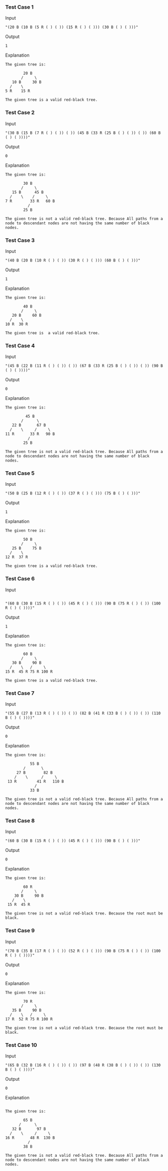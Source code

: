 ### Test Case 1

Input

```
"(20 B (10 B (5 R ( ) ( )) (15 R ( ) ( ))) (30 B ( ) ( )))"
```

Output

```
1
```

Explanation

```
The given tree is:

        20 B
       /     \
   10 B     30 B
  /    \
5 R    15 R

The given tree is a valid red-black tree.
```

### Test Case 2

Input

```
"(30 B (15 B (7 R ( ) ( )) ( )) (45 B (33 R (25 B ( ) ( )) ( )) (60 B ( ) ( ))))"
```

Output

```
0
```

Explanation

```
The given tree is:

        30 B
       /     \
   15 B      45 B
  /    \    /     \
7 R        33 R   60 B
          /
        25 B

The given tree is not a valid red-black tree. Because All paths from a node to descendant nodes are not having the same number of black nodes.
```

### Test Case 3

Input

```
"(40 B (20 B (10 R ( ) ( )) (30 R ( ) ( ))) (60 B ( ) ( )))"
```

Output

```
1
```

Explanation

```
The given tree is:

        40 B
       /     \
   20 B     60 B
  /    \
10 R  30 R

The given tree is  a valid red-black tree.
```

### Test Case 4

Input

```
"(45 B (22 B (11 R ( ) ( )) ( )) (67 B (33 R (25 B ( ) ( )) ( )) (90 B ( ) ( ))))"
```

Output

```
0
```

Explanation

```
The given tree is:

         45 B
       /      \
   22 B       67 B
  /    \     /     \
11 R       33 R   90 B
          /
        25 B

The given tree is not a valid red-black tree. Because All paths from a node to descendant nodes are not having the same number of black nodes.
```

### Test Case 5

Input

```
"(50 B (25 B (12 R ( ) ( )) (37 R ( ) ( ))) (75 B ( ) ( )))"
```

Output

```
1
```

Explanation

```
The given tree is:

        50 B
       /     \
   25 B     75 B
  /    \
12 R  37 R

The given tree is a valid red-black tree.
```

### Test Case 6

Input

```

"(60 B (30 B (15 R ( ) ( )) (45 R ( ) ( ))) (90 B (75 R ( ) ( )) (100 R ( ) ( ))))"
```

Output

```
1
```

Explanation

```
The given tree is:

        60 B
       /     \
   30 B     90 B
  /    \   /     \
15 R  45 R 75 R 100 R

The given tree is a valid red-black tree.
```

### Test Case 7

Input

```
"(55 B (27 B (13 R ( ) ( )) ( )) (82 B (41 R (33 B ( ) ( )) ( )) (110 B ( ) ( ))))"
```

Output

```
0
```

Explanation

```
The given tree is:

           55 B
        /       \
     27 B        82 B
    /    \      /     \
 13 R         41 R   110 B
             /
           33 B

The given tree is not a valid red-black tree. Because All paths from a node to descendant nodes are not having the same number of black nodes.
```

### Test Case 8

Input

```
"(60 B (30 B (15 R ( ) ( )) (45 R ( ) ( ))) (90 B ( ) ( )))"

```

Output

```
0
```

Explanation

```
The given tree is:

        60 R
       /     \
    30 B     90 B
   /    \
 15 R  45 R

The given tree is not a valid red-black tree. Because the root must be black.
```

### Test Case 9

Input

```
"(70 B (35 B (17 R ( ) ( )) (52 R ( ) ( ))) (90 B (75 R ( ) ( )) (100 R ( ) ( ))))"
```

Output

```
0
```

Explanation

```
The given tree is:

        70 R
       /     \
   35 B     90 B
  /    \   /     \
17 R  52 R 75 R 100 R

The given tree is not a valid red-black tree. Because the root must be black.
```

### Test Case 10

Input

```
"(65 B (32 B (16 R ( ) ( )) ( )) (97 B (48 R (38 B ( ) ( )) ( )) (130 B ( ) ( ))))"
```

Output

```
0
```

Explanation

```

The given tree is:

        65 B
      /      \
   32 B       97 B
  /    \     /     \
16 R       48 R  130 B
          /
        38 B

The given tree is not a valid red-black tree. Because All paths from a node to descendant nodes are not having the same number of black nodes.

```
